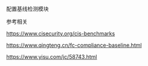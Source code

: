 配置基线检测模块


参考相关

https://www.cisecurity.org/cis-benchmarks

https://www.qingteng.cn/fc-compliance-baseline.html

https://www.yisu.com/jc/58743.html
